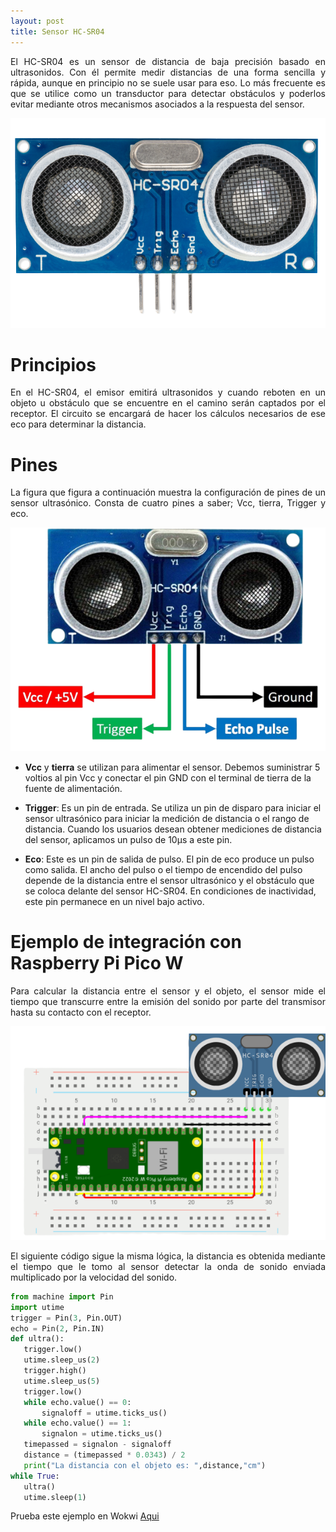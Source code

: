 ```yaml
---
layout: post
title: Sensor HC-SR04
---
```

<p style="text-align: justify;">El HC-SR04 es un sensor de distancia de baja precisión basado en ultrasonidos. Con él permite medir distancias de una forma sencilla y rápida, aunque en principio no se suele usar para eso. Lo más frecuente es que se utilice como un transductor para detectar obstáculos y poderlos evitar mediante otros mecanismos asociados a la respuesta del sensor.</p>

<p align = "center">
  <img src= "../assets/images/Sensor.png" alt = "Sensor HC-SR04."/>
</p>

# Principios
<p style="text-align: justify;">
En el HC-SR04, el emisor emitirá ultrasonidos y cuando reboten en un objeto u obstáculo que se encuentre en el camino serán captados por el receptor. El circuito se encargará de hacer los cálculos necesarios de ese eco para determinar la distancia.
</p>

# Pines
<p style="text-align: justify;">
La figura que figura a continuación muestra la configuración de pines de un sensor ultrasónico. Consta de cuatro pines a saber; Vcc, tierra, Trigger y eco.
</p>

<p align = "center">
  <img src= "../assets/images/SensorPines.png" alt = "Pines del sensor."/>
</p>

* **Vcc** y **tierra** se utilizan para alimentar el sensor. Debemos suministrar 5 voltios al pin Vcc y conectar el pin GND con el terminal de tierra de la fuente de alimentación.

* **Trigger**: Es un pin de entrada. Se utiliza un pin de disparo para iniciar el sensor ultrasónico para iniciar la medición de distancia o el rango de distancia. Cuando los usuarios desean obtener mediciones de distancia del sensor, aplicamos un pulso de 10μs a este pin.

* **Eco**: Este es un pin de salida de pulso. El pin de eco produce un pulso como salida. El ancho del pulso o el tiempo de encendido del pulso depende de la distancia entre el sensor ultrasónico y el obstáculo que se coloca delante del sensor HC-SR04. En condiciones de inactividad, este pin permanece en un nivel bajo activo.

# Ejemplo de integración con Raspberry Pi Pico W

<p style="text-align: justify;">
Para calcular la distancia entre el sensor y el objeto, el sensor mide el tiempo que transcurre entre la emisión del sonido por parte del transmisor hasta su contacto con el receptor.
</p>

<p align = "center">
  <img src= "../assets/images/EjemploWokwi.png" alt = "Integración del sensor usando una Raspberry Pi Pico W y una protoboard."/>
</p>

<p style="text-align: justify;">
El siguiente código sigue la misma lógica, la distancia es obtenida mediante el tiempo que le tomo al sensor detectar la onda de sonido enviada multiplicado por la velocidad del sonido.
</p>

``` python
from machine import Pin
import utime
trigger = Pin(3, Pin.OUT)
echo = Pin(2, Pin.IN)
def ultra():
   trigger.low()
   utime.sleep_us(2)
   trigger.high()
   utime.sleep_us(5)
   trigger.low()
   while echo.value() == 0:
       signaloff = utime.ticks_us()
   while echo.value() == 1:
       signalon = utime.ticks_us()
   timepassed = signalon - signaloff
   distance = (timepassed * 0.0343) / 2
   print("La distancia con el objeto es: ",distance,"cm")
while True:
   ultra()
   utime.sleep(1)
```
Prueba este ejemplo en Wokwi [Aqui](https://wokwi.com/projects/376234821388137473)

